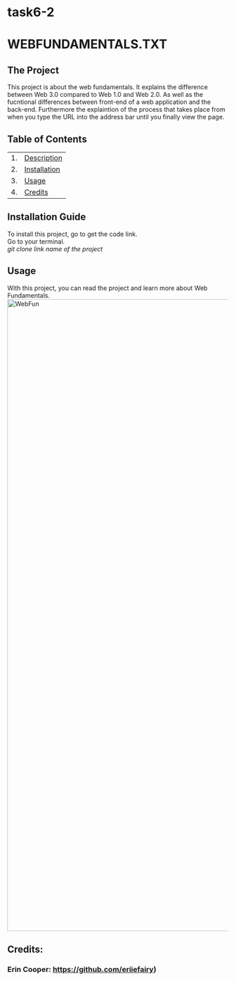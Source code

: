 # task6-2
# WEBFUNDAMENTALS.TXT

<a name="proj"></a>
## The Project

This project is about the web fundamentals. 
It explains the difference between Web 3.0 compared to Web 1.0 and Web 2.0.
As well as the fucntional differences between front-end of a web application and the back-end.
Furthermore the explaintion of the process that takes place from when you type the URL into the address bar until you finally view the page. 


## Table of Contents

|      |      |
|------|------|
|1.     |[Description](#proj)|
|2.     |[Installation](#insta)|
|3.     |[Usage](#use)|
|4.     |[Credits](#cred)|

<a name="insta"></a>
## Installation Guide

To install this project, go to get the code link. <br>
Go to your terminal.<br>
_git clone_ *link* *name of the project*


<a name="use"></a>
## Usage

With this project, you can read the project and learn more about Web Fundamentals. 
<img width="1440" alt="WebFun" src="https://github.com/eriiefairy/task6-2/assets/146772462/736c3e40-08af-44ad-8ad4-2695cfb4661e">


<a name="cred"></a>
## Credits:
### Erin Cooper: https://github.com/eriiefairy)
